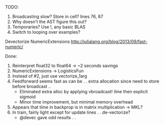 TODO:

1. Broadcasting slow?  Store in cell? lines 76, 87
2. Why doesn't the AST figure this out?
3. Temporaries? Use !, any basic BLAS
4. Switch to looping over examples?

Devectorize
NumericExtensions
http://julialang.org/blog/2013/09/fast-numeric/

Done:

1. Reinterpret float32 to float64 -> ~2 seconds savings
2. NumericExtensions -> LogisticsFun
3. Instead of #2, just use vectorize_1arg
4. Feedforward seems fast as can be . . extra allocation since need to store before broadcast .. 
   - Eliminated extra alloc by applying vbroadcast! iline then explicit sigmoid
   - Minor time improvement, but minimal memory overhead
5. Appears that time in backprop is in matrix multiplication -> MKL?
6. In train, fairly light except for update lines . . de-vectorize?
   - @devec gave odd results . . 
